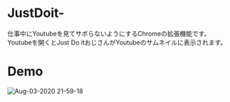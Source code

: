 # JustDoit-
仕事中にYoutubeを見てサボらないようにするChromeの拡張機能です。
Youtubeを開くとJust Do itおじさんがYoutubeのサムネイルに表示されます。

# Demo
![Aug-03-2020 21-59-18](https://user-images.githubusercontent.com/33933366/89185086-a2d6f180-d5d4-11ea-8580-1c8f606db199.gif)
